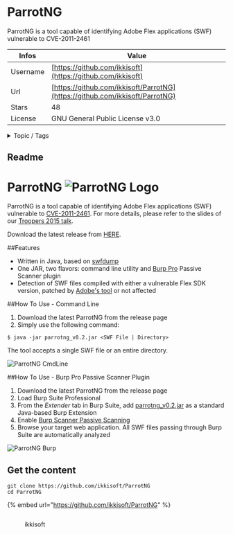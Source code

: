 # ParrotNG

ParrotNG is a tool capable of identifying Adobe Flex  applications (SWF) vulnerable to CVE-2011-2461

| Infos    | Value                                                              |
| -------- | -------------------------------------------------------------------|
| Username | [https://github.com/ikkisoft](https://github.com/ikkisoft) |
| Url      | [https://github.com/ikkisoft/ParrotNG](https://github.com/ikkisoft/ParrotNG)                                               |
| Stars    | 48                                                          |
| License  | GNU General Public License v3.0                                                        |

<details>

<summary>Topic / Tags</summary>



</details>

## Readme

# ParrotNG ![ParrotNG Logo](http://i.imgur.com/Ek8SGIit.png "ParrotNG Logo")

ParrotNG is a tool capable of identifying Adobe Flex applications (SWF) vulnerable to [CVE-2011-2461](https://www.adobe.com/support/security/bulletins/apsb11-25.html). For more details, please refer to the slides of our [Troopers 2015 talk](http://www.slideshare.net/ikkisoft/the-old-is-new-again-cve20112461-is-back).

Download the latest release from [HERE](https://github.com/ikkisoft/ParrotNG/releases).

##Features

* Written in Java, based on [swfdump](http://www.swftools.org/swfdump.html)
* One JAR, two flavors: command line utility and [Burp Pro](http://portswigger.net/burp/editions.html) Passive Scanner plugin 
* Detection of SWF files compiled with either a vulnerable Flex SDK version, patched by [Adobe's tool](http://helpx.adobe.com/flash-builder/kb/flex-security-issue-apsb11-25.html) or not affected

##How To Use - Command Line

1. Download the latest ParrotNG from the release page
2. Simply use the following command:
```
$ java -jar parrotng_v0.2.jar <SWF File | Directory>
```
The tool accepts a single SWF file or an entire directory.

![ParrotNG CmdLine](http://i.imgur.com/1JT4CtH.png "ParrotNGCmdLine")

##How To Use - Burp Pro Passive Scanner Plugin

1. Download the latest ParrotNG from the release page
2. Load Burp Suite Professional
3. From the _Extender_ tab in Burp Suite,  add [parrotng_v0.2.jar](https://github.com/ikkisoft/ParrotNG/releases) as a standard Java-based Burp Extension
4. Enable [Burp Scanner Passive Scanning](http://portswigger.net/burp/help/scanner_scanmodes.html)
5. Browse your target web application. All SWF files passing through Burp Suite are automatically analyzed  

![ParrotNG Burp](http://i.imgur.com/thAkkMB.png "ParrotNGBurp")





## Get the content

```
git clone https://github.com/ikkisoft/ParrotNG
cd ParrotNG
```

{% embed url="https://github.com/ikkisoft/ParrotNG" %}

<figure><img src="https://avatars.githubusercontent.com/u/6027823?v=4" alt=""><figcaption><p>ikkisoft</p></figcaption></figure>
